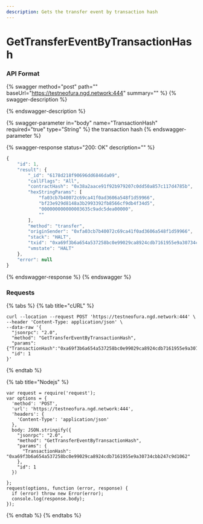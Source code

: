 ```yaml
---
description: Gets the transfer event by transaction hash
---
```


# GetTransferEventByTransactionHash

### API Format

{% swagger method="post" path="" baseUrl="https://testneofura.ngd.network:444" summary="" %}
{% swagger-description %}

{% endswagger-description %}

{% swagger-parameter in="body" name="TransactionHash" required="true" type="String" %}
the transaction hash
{% endswagger-parameter %}

{% swagger-response status="200: OK" description="" %}
```javascript
{
    "id": 1,
    "result": {
        "_id": "6178d218f90696dd6846da09",
        "callFlags": "All",
        "contractHash": "0x38a2aace91f92b979207c0dd50a857c117d4785b",
        "hexStringParams": [
            "fa03cb7b40072c69ca41f0ad3606a548f1d59966",
            "bf23e929d8148a3b2993392fb8566cf9db4f34d5",
            "000000000000003635c9adc5dea00000",
            ""
        ],
        "method": "transfer",
        "originSender": "0xfa03cb7b40072c69ca41f0ad3606a548f1d59966",
        "stack": "HALT",
        "txid": "0xa69f3b6a654a537258bc0e99029ca8924cdb7161955e9a30734cbb247c9d1062",
        "vmstate": "HALT"
    },
    "error": null
}
```
{% endswagger-response %}
{% endswagger %}

### Requests

{% tabs %}
{% tab title="cURL" %}
```
curl --location --request POST 'https://testneofura.ngd.network:444' \
--header 'Content-Type: application/json' \
--data-raw '{
  "jsonrpc": "2.0",
  "method": "GetTransferEventByTransactionHash",
  "params": {"TransactionHash":"0xa69f3b6a654a537258bc0e99029ca8924cdb7161955e9a30734cbb247c9d1062"},
  "id": 1
}'
```
{% endtab %}

{% tab title="Nodejs" %}
```
var request = require('request');
var options = {
  'method': 'POST',
  'url': 'https://testneofura.ngd.network:444',
  'headers': {
    'Content-Type': 'application/json'
  },
  body: JSON.stringify({
    "jsonrpc": "2.0",
    "method": "GetTransferEventByTransactionHash",
    "params": {
      "TransactionHash": "0xa69f3b6a654a537258bc0e99029ca8924cdb7161955e9a30734cbb247c9d1062"
    },
    "id": 1
  })

};
request(options, function (error, response) {
  if (error) throw new Error(error);
  console.log(response.body);
});
```
{% endtab %}
{% endtabs %}
